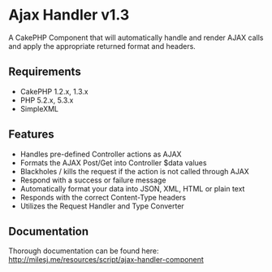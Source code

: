 # Ajax Handler v1.3 #

A CakePHP Component that will automatically handle and render AJAX calls and apply the appropriate returned format and headers.

## Requirements ##

* CakePHP 1.2.x, 1.3.x
* PHP 5.2.x, 5.3.x
* SimpleXML

## Features ##

* Handles pre-defined Controller actions as AJAX
* Formats the AJAX Post/Get into Controller $data values
* Blackholes / kills the request if the action is not called through AJAX
* Respond with a success or failure message
* Automatically format your data into JSON, XML, HTML or plain text
* Responds with the correct Content-Type headers
* Utilizes the Request Handler and Type Converter

## Documentation ##

Thorough documentation can be found here: http://milesj.me/resources/script/ajax-handler-component
